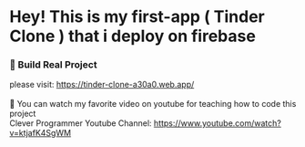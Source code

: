 # Hey! This is my first-app ( Tinder Clone ) that i deploy on firebase

### 🚀 Build Real Project
please visit: https://tinder-clone-a30a0.web.app/
</br></br>
📌 You can watch my favorite video on youtube for teaching how to code this project
</br> Clever Programmer Youtube Channel: https://www.youtube.com/watch?v=ktjafK4SgWM

